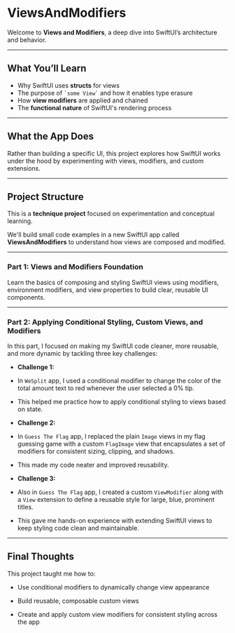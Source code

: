 # ViewsAndModifiers

Welcome to **Views and Modifiers**, a deep dive into SwiftUI’s architecture and behavior.

---

## What You’ll Learn

* Why SwiftUI uses **structs** for views
* The purpose of `` `some View` `` and how it enables type erasure
* How **view modifiers** are applied and chained
* The **functional nature** of SwiftUI's rendering process

---

## What the App Does

Rather than building a specific UI, this project explores how SwiftUI works under the hood by experimenting with views, modifiers, and custom extensions.

---

## Project Structure

This is a **technique project** focused on experimentation and conceptual learning. 

We'll build small code examples in a new SwiftUI app called **ViewsAndModifiers** to understand how views are composed and modified.

---

### Part 1: Views and Modifiers Foundation 

Learn the basics of composing and styling SwiftUI views using modifiers, environment modifiers, and view properties to build clear, reusable UI components.

--- 

### Part 2: Applying Conditional Styling, Custom Views, and Modifiers

In this part, I focused on making my SwiftUI code cleaner, more reusable, and more dynamic by tackling three key challenges:

* **Challenge 1:** 

- In `WeSplit` app, I used a conditional modifier to change the color of the total amount text to red whenever the user selected a 0% tip. 

- This helped me practice how to apply conditional styling to views based on state.

* **Challenge 2:** 

- In `Guess The Flag` app, I replaced the plain `Image` views in my flag guessing game with a custom `FlagImage` view that encapsulates a set of modifiers for consistent sizing, clipping, and shadows.

- This made my code neater and improved reusability.

* **Challenge 3:** 

- Also in `Guess The Flag` app, I created a custom `ViewModifier` along with a `View` extension to define a reusable style for large, blue, prominent titles. 

- This gave me hands-on experience with extending SwiftUI views to keep styling code clean and maintainable.

---

## Final Thoughts

This project taught me how to:

* Use conditional modifiers to dynamically change view appearance

* Build reusable, composable custom views

* Create and apply custom view modifiers for consistent styling across the app


